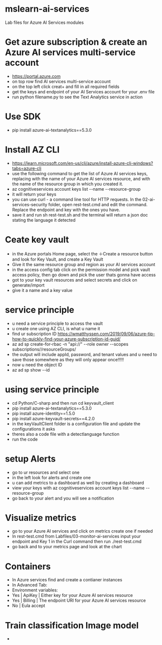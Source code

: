 # mslearn-ai-services
Lab files for Azure AI Services modules

# Get azure subscription & create an Azure AI services multi-service account 
- https://portal.azure.com
- on top row find AI services multi-service account
- on the top left click creat+ and fill in all required fields
- get the keys and endpoint of your AI Services account for your .env file
- run python filename.py to see the Text Analytics service in action

# Use SDK
-  pip install azure-ai-textanalytics==5.3.0

# Install AZ CLI
- https://learn.microsoft.com/en-us/cli/azure/install-azure-cli-windows?tabs=azure-cli
- use the following command to get the list of Azure AI services keys, replacing <resourceName> with the name of your Azure AI services resource, and <resourceGroup> with the name of the resource group in which you created it.
-  az cognitiveservices account keys list --name <resourceName> --resource-group <resourceGroup>
- it will return your keys
- you can use curl - a command line tool for HTTP requests. In the 02-ai-services-security folder, open rest-test.cmd and edit the command. Replace the endpoint and key with the ones you have.
- save it and run  sh rest-test.sh and the terminal will return a json doc stating the language it detected

# Ceate key vault
- in the Azure portals Home page, select the ＋Create a resource button and look for Key Vault, and create a Key Vault
- Give it the same resource group and region as your AI services account
- in the access config tab click on the permission model and pick vault access policy, then go down and pick the user thats gonna have access
- got to your key vault resources and select secrets and click on generate/import
- give it a name and a key value

# service principle
- u need a service principle to access the vault
- u create one using AZ CLI, <spName> is what u name it
- find ur subscription ID https://wmatthyssen.com/2019/09/06/azure-tip-how-to-quickly-find-your-azure-subscription-id-guid/
- az ad sp create-for-rbac -n "api://<spName>" --role owner --scopes subscriptions/<subscriptionId>/resourceGroups/<resourceGroup>
-  the output will include appId, password, and tenant values and u need to save those somewhere as they will only appear once!!!!!
-  now u need the object ID 
-  az ad sp show --id <appId>

# using service principle 
- cd Python/C-sharp and then run cd keyvault_client
- pip install azure-ai-textanalytics==5.3.0
- pip install azure-identity==1.5.0
- pip install azure-keyvault-secrets==4.2.0
- in the keyVaultClient folder is a configuration file and update the configurations it asks
- theres also a code file with a detectlanguage function
- run the code

# setup Alerts
- go to ur resources and select one
- in the left look for alerts and create one
- u can add metrics to a dashboard as well by creating a dashboard
- view your keys with az cognitiveservices account keys list --name <resourceName> --resource-group <resourceGroup>
- go back to your alert and you will see a notification

# Visualize metrics
- go to your Azure AI services and click on metrics create one if needed
- In rest-test.cmd from Labfiles/03-monitor-ai-services input your endpoint and Key 1 in the Curl command then run  ./rest-test.cmd
- go back and to your metrics page and look at the chart

# Containers
- In Azure services find and create a contianer instances
- In Advanced Tab:
- Environment variables:
-  Yes	| ApiKey |	Either key for your Azure AI services resource
-  Yes	| Billing |	The endpoint URI for your Azure AI services resource
-  No	| Eula	accept

# Train classification Image model
- 

